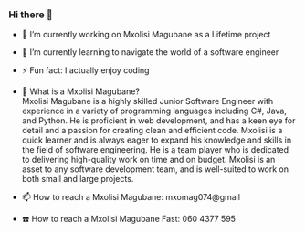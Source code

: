 ### Hi there 👋


- 🔭 I’m currently working on Mxolisi Magubane as a Lifetime project
- 🌱 I’m currently learning to navigate the world of a software engineer
- ⚡ Fun fact: I actually enjoy coding

- 📓 What is a Mxolisi Magubane?  
    Mxolisi Magubane is a highly skilled Junior Software Engineer with experience
    in a variety of programming languages including C#, Java, and Python. 
    He is proficient in web development, and has a keen eye for detail and
    a passion for creating clean and efficient code. Mxolisi is a quick learner
    and is always eager to expand his knowledge and skills in the field of software engineering.
    He is a team player who is dedicated to delivering high-quality work on time and on budget.
    Mxolisi is an asset to any software development team, and is well-suited to work on both small and large projects.
 
 - 📫 How to reach a Mxolisi Magubane: mxomag074@gmail
 - ☎️ How to reach a Mxolisi Magubane Fast: 060 4377 595

